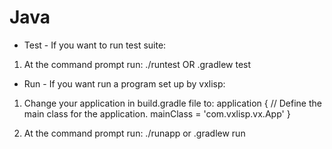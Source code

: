 
# Java

* Test - If you want to run test suite:

1. At the command prompt run: ./runtest OR .gradlew test

* Run - If you want run a program set up by vxlisp:

1. Change your application in build.gradle file to:
application {
    // Define the main class for the application.
    mainClass = 'com.vxlisp.vx.App'
}

2. At the command prompt run: ./runapp or .gradlew run
